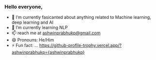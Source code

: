 ### Hello everyone, 

- 🔭 I’m currently fasicanted about anything related to Machine learning, deep learning and AI
- 🌱 I’m currently learning NLP 
- 📫 reach me at ashwinprabhukp@gmail.com
- 😄 Pronouns: He/Him
- ⚡ Fun fact: ...
https://github-profile-trophy.vercel.app/?ashwinprabhukp={ashwinprabhukp}

